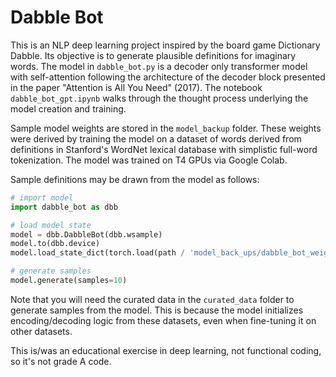 # Dabble Bot
This is an NLP deep learning project inspired by the board game Dictionary Dabble. Its objective is to generate plausible definitions for imaginary words. The model in `dabble_bot.py` is a decoder only transformer model with self-attention following the architecture of the decoder block presented in the paper "Attention is All You Need" (2017). The notebook `dabble_bot_gpt.ipynb` walks through the thought process underlying the model creation and training.

Sample model weights are stored in the `model_backup` folder. These weights were derived by training the model on a dataset of words derived from definitions in Stanford's WordNet lexical database with simplistic full-word tokenization. The model was trained on T4 GPUs via Google Colab.

Sample definitions may be drawn from the model as follows:

```python
# import model
import dabble_bot as dbb

# load model state
model = dbb.DabbleBot(dbb.wsample)
model.to(dbb.device)
model.load_state_dict(torch.load(path / 'model_back_ups/dabble_bot_weights', weights_only=True))

# generate samples
model.generate(samples=10)
```
Note that you will need the curated data in the `curated_data` folder to generate samples from the model. This is because the model initializes encoding/decoding logic from these datasets, even when fine-tuning it on other datasets.

This is/was an educational exercise in deep learning, not functional coding, so it's not grade A code.
